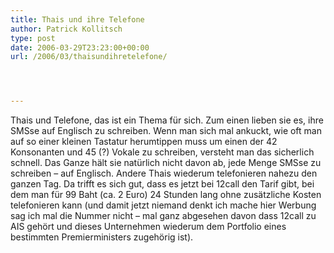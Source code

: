 ```yaml
---
title: Thais und ihre Telefone
author: Patrick Kollitsch
type: post
date: 2006-03-29T23:23:00+00:00
url: /2006/03/thaisundihretelefone/




---
```

Thais und Telefone, das ist ein Thema f&uuml;r sich. Zum einen lieben sie es, ihre SMSse auf Englisch zu schreiben. Wenn man sich mal ankuckt, wie oft man auf so einer kleinen Tastatur herumtippen muss um einen der 42 Konsonanten und 45 (?) Vokale zu schreiben, versteht man das sicherlich schnell. Das Ganze h&auml;lt sie nat&uuml;rlich nicht davon ab, jede Menge SMSse zu schreiben &#8211; auf Englisch. Andere Thais wiederum telefonieren nahezu den ganzen Tag. Da trifft es sich gut, dass es jetzt bei 12call den Tarif gibt, bei dem man f&uuml;r 99 Baht (ca. 2 Euro) 24 Stunden lang ohne zus&auml;tzliche Kosten telefonieren kann (und damit jetzt niemand denkt ich mache hier Werbung sag ich mal die Nummer nicht &#8211; mal ganz abgesehen davon dass 12call zu AIS geh&ouml;rt und dieses Unternehmen wiederum dem Portfolio eines bestimmten Premierministers zugeh&ouml;rig ist).